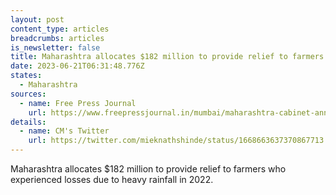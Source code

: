 ```yaml
---
layout: post
content_type: articles
breadcrumbs: articles
is_newsletter: false
title: Maharashtra allocates $182 million to provide relief to farmers
date: 2023-06-21T06:31:48.776Z
states:
  - Maharashtra
sources:
  - name: Free Press Journal
    url: https://www.freepressjournal.in/mumbai/maharashtra-cabinet-announces-multiple-welfare-measures-allocates-1500-cr-for-farmers-relief
details:
  - name: CM's Twitter
    url: https://twitter.com/mieknathshinde/status/1668663637370867713
---
```

Maharashtra allocates $182 million to provide relief to farmers who experienced losses due to heavy rainfall in 2022.
